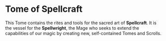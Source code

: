 # Tome of Spellcraft

This Tome contains the rites and tools for the sacred art of **Spellcraft**. It is the vessel for the **Spellwright**, the Mage who seeks to extend the capabilities of our magic by creating new, self-contained Tomes and Scrolls.
